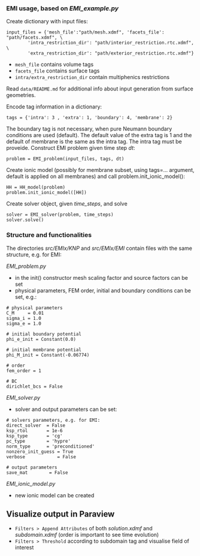 ### EMI usage, based on *EMI_example.py*

Create dictionary with input files:

```
input_files = {'mesh_file':"path/mesh.xdmf", 'facets_file': "path/facets.xdmf", \
		'intra_restriction_dir': "path/interior_restriction.rtc.xdmf", \
		'extra_restriction_dir': "path/exterior_restriction.rtc.xdmf"}
```


* `mesh_file` contains volume tags
* `facets_file` contains surface tags
* `intra/extra_restriction_dir` contain multiphenics restrictions 

Read `data/README.md` for additional info about input generation from surface geometries.

Encode tag information in a dictionary:

```
tags = {'intra': 3 , 'extra': 1, 'boundary': 4, 'membrane': 2}
```
The boundary tag is not necessary, when pure Neumann boundary conditions are used (default). The default value of the extra tag is 1 and the default of membrane is the same as the intra tag. The intra tag must be proveide. Construct EMI problem given time step *dt*:

```
problem = EMI_problem(input_files, tags, dt)
```

Create ionic model (possibly for membrane subset, using tags=... argument, default is applied on all membranes) and call problem.init_ionic_model():

```
HH = HH_model(problem)	
problem.init_ionic_model([HH])
```


Create solver object, given *time_steps*, and solve

```
solver = EMI_solver(problem, time_steps)
solver.solve()
```

### Structure and functionalities

The directories *src/EMIx/KNP* and *src/EMIx/EMI* contain files with the same structure, e.g. for EMI:

*EMI_problem.py*

* in the init() constructor mesh scaling factor and source factors can be set
* physical parameters, FEM order, initial and boundary conditions can be set, e.g.:


```
# physical parameters
C_M     = 0.01
sigma_i = 1.0
sigma_e = 1.0
	
# initial boundary potential 
phi_e_init = Constant(0.0)

# initial membrane potential 
phi_M_init = Constant(-0.06774) 

# order 
fem_order = 1

# BC
dirichlet_bcs = False
```


*EMI_solver.py*

* solver and output parameters can be set:

```
# solvers parameters, e.g. for EMI:
direct_solver  = False
ksp_rtol   	   = 1e-6
ksp_type   	   = 'cg'
pc_type    	   = 'hypre'
norm_type  	   = 'preconditioned'	
nonzero_init_guess = True 
verbose            = False

# output parameters	
save_mat        = False
```

*EMI_ionic_model.py*

* new ionic model can be created



##  Visualize output in Paraview
+ `Filters > Append Attributes` of both *solution.xdmf* and *subdomain.xdmf* (order is important to see time evolution)
+ `Filters > Threshold` according to subdomain tag and visualise field of interest
